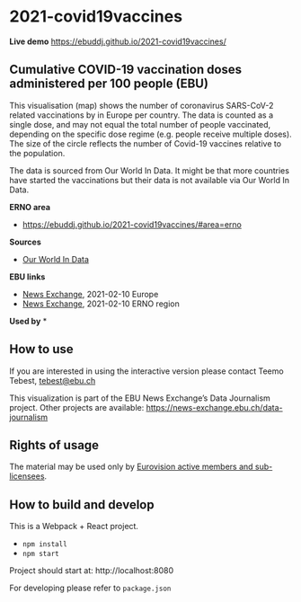 # 2021-covid19vaccines

**Live demo** https://ebuddj.github.io/2021-covid19vaccines/

## Cumulative COVID-19 vaccination doses administered per 100 people (EBU)

This visualisation (map) shows the number of coronavirus SARS-CoV-2 related vaccinations by in Europe per country. The data is counted as a single dose, and may not equal the total number of people vaccinated, depending on the specific dose regime (e.g. people receive multiple doses). The size of the circle reflects the number of Covid-19 vaccines relative to the population.

The data is sourced from Our World In Data. It might be that more countries have started the vaccinations but their data is not available via Our World In Data.

**ERNO area** 
* https://ebuddj.github.io/2021-covid19vaccines/#area=erno

**Sources**
* [Our World In Data](https://ourworldindata.org/covid-vaccinations)

**EBU links**
* [News Exchange](https://news-exchange.ebu.ch/item_detail/95c70a5e81e20d16d004799724a8ad91/2021_21006236), 2021-02-10 Europe
* [News Exchange](https://news-exchange.ebu.ch/item_detail/8366c5ddf499da5ce7aa7801809eac48/2021_21006238), 2021-02-10 ERNO region

**Used by**
*

## How to use

If you are interested in using the interactive version please contact Teemo Tebest, tebest@ebu.ch

This visualization is part of the EBU News Exchange’s Data Journalism project. Other projects are available: https://news-exchange.ebu.ch/data-journalism

## Rights of usage

The material may be used only by [Eurovision active members and sub-licensees](https://www.ebu.ch/eurovision-news/members-and-sublicensees).

## How to build and develop

This is a Webpack + React project.

* `npm install`
* `npm start`

Project should start at: http://localhost:8080

For developing please refer to `package.json`